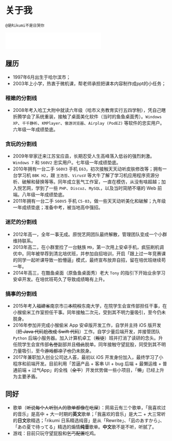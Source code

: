 # 关于我

`@是Rikumi不是日哭你`

<iframe class="music" frameborder="no" border="0" marginwidth="0" marginheight="0" width=298 height=52 src="//music.163.com/outchain/player?type=0&id=582976667&auto=1&height=32"></iframe>

## 履历

- 1997年6月出生于哈尔滨市；
- 2003年上小学，热衷于微机课，帮老师承担把课本内容制作成ppt的小任务；

### 稚嫩的分割线
- 2008年考入哈工大附中就读六年级（哈市义务教育实行五四学制），凭自己瞎折腾学会了系统重装，接触了桌面美化软件（当时的鱼鱼桌面秀）。`Windows XP`、`千千静听`、`KMPlayer`、`傲游浏览器`、`Airplay (PodEZ)` 等软件的忠实用户。六年级一年成绩垫底。

### 贪玩的分割线
- 2009年举家迁来江苏宝应县，长期忍受人生高峰落入低谷的强烈刺激。`Windows 7` 和 `S60V2` 忠实用户。七年级一年成绩垫底。
- 2010年拥有一台二手 `S60V3` 手机 `E63`，初次接触天天动听皮肤修改等；拥有一台学习机 `BBK H2`，跟 `王浩哲`、`VirusV` 等大牛了解了学习机应用程序资源分析、破解和替换等等。同年成立氢气工作室，一直在模仿，从没有啥超越；加入悦艺网，学到了一些 `PHP`、`Discuz`、`MySQL`，以及当时简陋不堪的 Web 前端。八年级一年成绩垫底。
- 2011年拥有一台二手 `S60V5` 手机 `C5-03`，做一些天天动听美化和破解；九年级一年成绩垫底；准备中考，被当地高中强招。

### 迷茫的分割线
- 2012年高一，全年一事无成。原悦艺网团队最终解散，管理团队变成一个小群维持联系。
- 2013年高二，在小群里捡了一台魅族 `M9`，第一次用上安卓手机，疯狂刷机调优中。同年被举荐到清北培优班，并参加自招培训，开启「跟上过一年竞赛课的同学一起听课导致一脸懵逼」模式，最终宣布放弃自招，留在培优班继续苟一年。
- 2014年高三，在酷鱼桌面（原鱼鱼桌面秀）老大 `Tony` 的指引下开始业余学习安卓开发。在培优班苟久了导致成绩略有上升。

### 搞事的分割线
- 2015年考入~~福建省~~南京市~~三本院校~~东南大学，在院学生会宣传部担任干事，在小猴偷米工作室担任干事。同年接触二次元，受到其不明力量吸引，至今仍未脱身。
- 2016年参加并完成小猴偷米 App 安卓版开发工作，自学并主持 iOS 版开发（~~把 Java 代码尬改成 Swift 代码~~）工作。自学少量后端开发，并接管团队 `Python` 后端小服务器。加入计算机卓工（~~叛徒~~）班并打消了读研的念头。升任院学生会宣传部~~名誉~~副部并且~~借此~~脱单。同年接触守望屁股，同受到其不明力量吸引，至今~~游戏都凉了也~~仍未脱身。
- 2017年兼职加入创业公司达人荟，最初以 iOS 开发身份加入，最终学习了小程序和前端开发。目前利用「苦逼产品 + 客串 UI + bug 后端 + 最懒运维 + 普通前端 + 过气App」的全栈（~~全干~~）开发优势做一些小项目，「~~懒~~」已经上升为主要矛盾。

## 同好

- 歌单（~~听说每个人听别人的歌单都像在吃屎~~）：网易云有三个歌单，「我喜欢过的音乐」是高中 + 大一时期的**英文**歌单；「我喜欢的音乐」是大二 + 大三常听的**日文**歌精选；「rikumi 日系精选纯音」是从「Rewrite」、「凪のあすから」、「あの夏で待ってる」精选的煽情**纯音**歌单。**中文**歌不是不听，听腻了。
- 游戏：目前只玩守望屁股和~~乞丐配置~~吃鸡。
